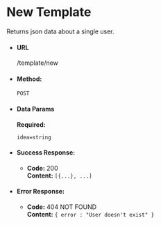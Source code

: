 # New Template

Returns json data about a single user.

* #### URL

  /template/new

* #### Method:

  `POST`
  
* #### Data Params

     **Required:**
 
   `idea=string`

* #### Success Response:

  * **Code:** 200 <br />
    **Content:** `[{...}, ...]`
 
* #### Error Response:

  * **Code:** 404 NOT FOUND <br />
    **Content:** `{ error : "User doesn't exist" }`
